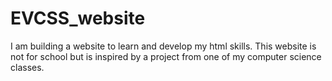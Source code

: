 # EVCSS_website
I am building a website to learn and develop my html skills. This website is not for school but is inspired by a project from one of my computer science classes.
